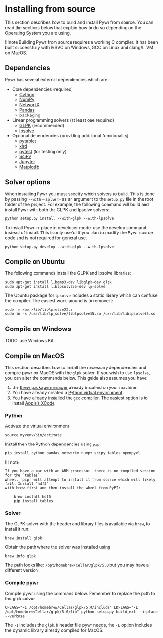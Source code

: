 # Installing from source
This section describes how to build and install Pywr from source. You can read the sections below
that explain how to do so depending on the Operating System you are using.

!!!note
    Building Pywr from source requires a working C compiler. It has been built successfully with MSVC on 
    Windows, GCC on Linux and clang/LLVM on MacOS.

## Dependencies
Pywr has several external dependencies which are:
 
- Core dependencies (required)
    - [Cython](http://cython.org/)
    - [NumPy](http://www.numpy.org/)
    - [NetworkX](https://networkx.github.io/)
    - [Pandas](http://pandas.pydata.org/)
    - [packaging](https://pypi.python.org/pypi/packaging)
- Linear programming solvers (at least one required)
    - [GLPK](https://www.gnu.org/software/glpk/) (recommended)
    - [lpsolve](http://lpsolve.sourceforge.net/5.5/)
- Optional dependencies (providing additional functionality)
    - [pytables](http://www.pytables.org/)
    - [xlrd](https://pypi.python.org/pypi/xlrd)
    - [pytest](http://pytest.org/latest/) (for testing only)
    - [SciPy](http://www.scipy.org/)
    - [Jupyter](https://jupyter.org/)
    - [Matplotlib](http://matplotlib.org/)

## Solver options
When installing Pywr you must specify which solvers to build. This is done by passing `--with-<solver>` as
an argument to the `setup.py` file in the root folder of the project. For example, the following command will build and 
install Pywr with both the GLPK and lpsolve solvers:

    python setup.py install --with-glpk --with-lpsolve

To install Pywr in-place in developer mode, use the develop command instead of install. This is only useful if 
you plan to modify the Pywr source code and is not required for general use.

    python setup.py develop --with-glpk --with-lpsolve

## Compile on Ubuntu
The following commands install the GLPK and lpsolve libraries:

    sudo apt-get install libgmp3-dev libglpk-dev glpk
    sudo apt-get install liblpsolve55-dev lp-solve

The Ubuntu package for `lpsolve` includes a static library which can confuse the compiler. The easiest work-around is
to remove it:

    sudo rm /usr/lib/liblpsolve55.a
    sudo ln -s /usr/lib/lp_solve/liblpsolve55.so /usr/lib/liblpsolve55.so

## Compile on Windows
TODO: use Windows Kit

## Compile on MacOS
This section describes how to install the necessary dependencies
and compile pywr on MacOS with the `glpk` solver. If you wish 
to use `lpsolve`, you can alter the commands below. This guide also
assumes you have:

1. the [Brew package manager](https://brew.sh) already installed on your machine.
2. You have already created a [Python virtual environment](https://docs.python.org/3/tutorial/venv.html#creating-virtual-environments).
3. You have already installed the `gcc` compiler. The easiest option is to install [Apple’s XCode](https://developer.apple.com/).

### Python
Activate the virtual environment 

    source myvenv/bin/activate

Install then the Python dependencies using `pip`:

    pip install cython pandas networkx numpy scipy tables openpyxl

!!! note

    If you have a mac with an ARM processor, there is no compiled version for the `tables` 
    wheel. `pip` will attempt to install it from source which will likely fail. Install `hdf5`
    with brew first and then install the wheel from PyPI:

        brew install hdf5
        pip install tables

### Solver
The GLPK solver with the header and library files is available via `brew`, to install it run:

    brew install glpk

Obtain the path where the solver was installed using

    brew info glpk

The path looks like: `/opt/homebrew/Cellar/glpk/5.0` but you may have a different version

### Compile pywr
Compile pywr using the command below. Remember to replace the path to the glpk solver

    CFLAGS="-I /opt/homebrew/Cellar/glpk/5.0/include" LDFLAGS="-L /opt/homebrew/Cellar/glpk/5.0/lib" python setup.py build_ext --inplace --verbose
  
The `-I` includes the `glpk.h` header file pywr needs, the `-L` option includes the dynamic library already compiled
for MacOS.
